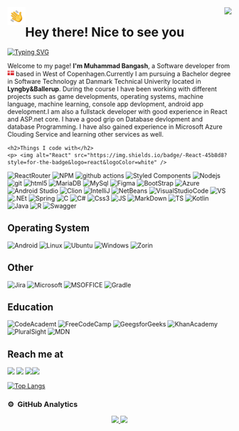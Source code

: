 <img align="right" src="https://visitor-badge.glitch.me/badge?page_id=digitalbangash1.visitor-badge&left_color=red&right_color=green">
 <img alt="Night Coding" src="./assets/Hand%20Wave.gif" width='40' align="left"/><h1>Hey there! Nice to see you</h1>


[![Typing SVG](https://readme-typing-svg.herokuapp.com/?lines=Welcome+to+my+page;Here+is+the+overview+of+what+I+work+with)](https://git.io/typing-svg)
<p>Welcome to my page! <b>I'm Muhammad Bangash</b>, a Software developer from <img alt="Night Coding" src="./assets/dk_flag_icon.png" width="15"/>  based in West of Copenhagen.Currently I am pursuing a Bachelor degree in Software Technology at Danmark Technical Univerity located in <b>Lyngby&Ballerup</b>. During the course I have been working with different projects such as game developments, operating systems, machine language, machine learning, console app devlopment, android app development.I am also a fullstack developer with good experience in React and ASP.net core. I have a good grip on Database devlopment and database Programming. I have also gained experience in Microsoft Azure Clouding Service and learning other services as well.</p>
  
    <h2>Things I code with</h2>
    <p> <img alt="React" src="https://img.shields.io/badge/-React-45b8d8?style=for-the-badge&logo=react&logoColor=white" />    
   <img alt="ReactRouter" src="https://img.shields.io/badge/React_Router-CA4245?style=for-the-badge&logo=react-router&logoColor=white" />
    <img alt="NPM" src="https://img.shields.io/badge/NPM-%23000000.svg?style=for-the-badge&logo=npm&logoColor=white" />
    <img alt="github actions" src="https://img.shields.io/badge/-Github_Actions-2088FF?style=for-the-badge&logo=github-actions&logoColor=white" />
     <img alt="Styled Components" src="https://img.shields.io/badge/-Styled_Components-db7092?style=for-the-badge&logo=styled-components&logoColor=white" />
      <img alt="Nodejs" src="https://img.shields.io/badge/-Nodejs-43853d?style=for-the-badge&logo=Node.js&logoColor=white" />
      <img alt="git" src="https://img.shields.io/badge/-Git-F05032?style=for-the-badge&logo=git&logoColor=white" />
      <img alt="html5" src="https://img.shields.io/badge/-HTML5-E34F26?style=for-the-badge&logo=html5&logoColor=white" />
      <img alt="MariaDB" src="https://img.shields.io/badge/MariaDB-003545?style=for-the-badge&logo=mariadb&logoColor=white" />
      <img alt="MySql" src="https://img.shields.io/badge/mysql-%2300f.svg?style=for-the-badge&logo=mysql&logoColor=white" />
       <img alt="Figma" src="https://img.shields.io/badge/figma-%23F24E1E.svg?style=for-the-badge&logo=figma&logoColor=white" />
       <img alt="BootStrap" src="https://img.shields.io/badge/bootstrap-%23563D7C.svg?style=for-the-badge&logo=bootstrap&logoColor=white)" />
       <img alt="Azure" src="https://img.shields.io/badge/azure-%230072C6.svg?style=for-the-badge&logo=microsoftazure&logoColor=white)" />
       <img alt="Android Studio" src="https://img.shields.io/badge/Android%20Studio-3DDC84.svg?style=for-the-badge&logo=android-studio&logoColor=white" />
       <img alt="Clion" src="https://img.shields.io/badge/CLion-black?style=for-the-badge&logo=clion&logoColor=white" />
       <img alt="IntelliJ" src="https://img.shields.io/badge/IntelliJIDEA-000000.svg?style=for-the-badge&logo=intellij-idea&logoColor=white" />
       <img alt="NetBeans" src="https://img.shields.io/badge/NetBeansIDE-1B6AC6.svg?style=for-the-badge&logo=apache-netbeans-ide&logoColor=white" />
       <img alt="VisualStudioCode" src="https://img.shields.io/badge/Visual%20Studio%20Code-0078d7.svg?style=for-the-badge&logo=visual-studio-code&logoColor=white" />
       <img alt="VS" src="https://img.shields.io/badge/Visual%20Studio-5C2D91.svg?style=for-the-badge&logo=visual-studio&logoColor=white" />
       <img alt=".NEt" src="https://img.shields.io/badge/.NET-5C2D91?style=for-the-badge&logo=.net&logoColor=white" />
       <img alt="Spring" src="https://img.shields.io/badge/spring-%236DB33F.svg?style=for-the-badge&logo=spring&logoColor=white" />
        <img alt="C" src="https://img.shields.io/badge/c-%2300599C.svg?style=for-the-badge&logo=c&logoColor=white" />
  <img alt="C#" src="https://img.shields.io/badge/c%23-%23239120.svg?style=for-the-badge&logo=c-sharp&logoColor=white" />
  <img alt="Css3" src="https://img.shields.io/badge/css3-%231572B6.svg?style=for-the-badge&logo=css3&logoColor=white" />
  <img alt="JS" src="https://img.shields.io/badge/javascript-%23323330.svg?style=for-the-badge&logo=javascript&logoColor=%23F7DF1E" />
  <img alt="MarkDown" src="https://img.shields.io/badge/markdown-%23000000.svg?style=for-the-badge&logo=markdown&logoColor=white" />
  <img alt="TS" src="https://img.shields.io/badge/typescript-%23007ACC.svg?style=for-the-badge&logo=typescript&logoColor=white" />
   <img alt="Kotlin" src="https://img.shields.io/badge/kotlin-%230095D5.svg?style=for-the-badge&logo=kotlin&logoColor=white" />
   <img alt="Java" src="https://img.shields.io/badge/java-%23ED8B00.svg?style=for-the-badge&logo=java&logoColor=white" />
   <img alt="R" src="https://img.shields.io/badge/r-%23276DC3.svg?style=for-the-badge&logo=r&logoColor=white" />
   <img alt="Swagger" src="https://img.shields.io/badge/-Swagger-%23Clojure?style=for-the-badge&logo=swagger&logoColor=white" /> 
      
  </p>
  
  <h2> Operating System </h2>
  <p>
       <img alt="Android" src="https://img.shields.io/badge/Android-3DDC84?style=for-the-badge&logo=android&logoColor=white" />
   <img alt="Linux" src="https://img.shields.io/badge/Linux-FCC624?style=for-the-badge&logo=linux&logoColor=black" />
  <img alt="Ubuntu" src="https://img.shields.io/badge/Ubuntu-E95420?style=for-the-badge&logo=ubuntu&logoColor=white" />
   <img alt="Windows" src="https://img.shields.io/badge/Windows-0078D6?style=for-the-badge&logo=windows&logoColor=white" />
    <img alt="Zorin" src="https://img.shields.io/badge/-Zorin%20OS-%2310AAEB?style=for-the-badge&logo=zorin&logoColor=white" />
    
  </p>
  
   <h2> Other </h2>
     <p>
      <img alt="Jira" src="https://img.shields.io/badge/jira-%230A0FFF.svg?style=for-the-badge&logo=jira&logoColor=white" />
      <img alt="Microsoft" src="https://img.shields.io/badge/Microsoft-0078D4?style=for-the-badge&logo=microsoft&logoColor=white" />
  <img alt="MSOFFICE" src="https://img.shields.io/badge/Microsoft_Office-D83B01?style=for-the-badge&logo=microsoft-office&logoColor=white" />
     <img alt="Gradle" src="https://img.shields.io/badge/Gradle-02303A.svg?style=for-the-badge&logo=Gradle&logoColor=white" />
    
     
     
  <h2> Education </h2>
  <p>
       <img alt="CodeAcademt" src="https://img.shields.io/badge/Codecademy-FFF0E5?style=for-the-badge&logo=codecademy&logoColor=1F243A" />
       <img alt="FreeCodeCamp" src="https://img.shields.io/badge/Freecodecamp-%23123.svg?&style=for-the-badge&logo=freecodecamp&logoColor=green" />
       <img alt="GeegsforGeeks" src="https://img.shields.io/badge/GeeksforGeeks-gray?style=for-the-badge&logo=geeksforgeeks&logoColor=35914c" />
       <img alt="KhanAcademy" src="https://img.shields.io/badge/KhanAcademy-%2314BF96.svg?style=for-the-badge&logo=KhanAcademy&logoColor=white" />
        <img alt="PluralSight" src="https://img.shields.io/badge/Pluralsight-EE3057?style=for-the-badge&logo=pluralsight&logoColor=white" />
       <img alt="MDN" src="https://img.shields.io/badge/MDN_Web_Docs-black?style=for-the-badge&logo=mdnwebdocs&logoColor=white" />
        
      
<h2>Reach me at </h2> 

<p>  <a href="https://discord.com/users/muhammad#5106" target="_blank" rel="noreferrer"><img src="https://img.shields.io/badge/Discord-5865F2?style=for-the-badge&logo=discord&logoColor=white"/></a> <a href="https://www.facebook.com/digitalbangash1/" target="_blank" rel="noreferrer"><img src="https://img.shields.io/badge/Facebook-1877F2?style=for-the-badge&logo=facebook&logoColor=white" /></a>   
  <a href="https://twitter.com/digitalbangash1" target="_blank" rel="noreferrer"><img src="https://img.shields.io/badge/Twitter-1DA1F2?style=for-the-badge&logo=twitter&logoColor=white" /></a><a href="https://www.linkedin.com/in/ali-bangash-2687351a4/" target="_blank" rel="noreferrer"><img src="https://img.shields.io/badge/LinkedIn-0077B5?style=for-the-badge&logo=linkedin&logoColor=white" /></a>
  
 
</p>

[![Top Langs](https://github-readme-stats.vercel.app/api/top-langs/?username=digitalbangash1)](https://github.com/digitalbangash1/github-readme-stats)

  
### ⚙️ &nbsp;GitHub Analytics

<p align="center">
<a href="https://github.com/digitalbangash1">
  <img height="180em" src="https://github-readme-stats-eight-theta.vercel.app/api?username=digitalbangash1&show_icons=true&theme=algolia&include_all_commits=true&count_private=true"/>
  <img height="180em" src="https://github-readme-stats-eight-theta.vercel.app/api/top-langs/?username=digitalbangash1&layout=compact&langs_count=8&theme=algolia"/>
</a>
</p>  




<!--
**digitalbangash1/digitalbangash1** is a ✨ _special_ ✨ repository because its `README.md` (this file) appears on your GitHub profile.

Here are some ideas to get you started:

- 🔭 I’m currently working on ...
- 🌱 I’m currently learning ...
- 👯 I’m looking to collaborate on ...
- 🤔 I’m looking for help with ...
- 💬 Ask me about ...
- 📫 How to reach me: ...
- 😄 Pronouns: ...
- ⚡ Fun fact: ...
-->
